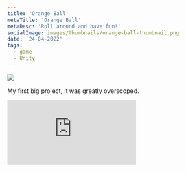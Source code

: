 ```yaml
---
title: 'Orange Ball'
metaTitle: 'Orange Ball'
metaDesc: 'Roll around and have fun!'
socialImage: images/thumbnails/orange-ball-thumbnail.png
date: '24-04-2022'
tags:
  - game
  - Unity
---
```


<img src="/images/thumbnails/orange-ball-thumbnail.png" class="w-5/6 mx-auto">

My first big project, it was greatly overscoped.

<iframe frameborder="0" src="https://itch.io/embed/878608?border_width=0" class="w-5/6 mx-auto"><a href="https://blucherrigames.itch.io/orange-ball">Orange ball by BluCherri</a></iframe>
